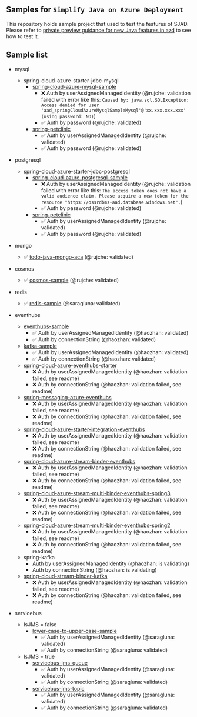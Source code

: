 ## Samples for `Simplify Java on Azure Deployment`

This repository holds sample project that used to test the features of SJAD. Please refer to 
[private preview guidance for new Java features in azd](https://microsoft.github.io/SJAD)
to see how to test it.


## Sample list

- mysql
  - spring-cloud-azure-starter-jdbc-mysql
    - [spring-cloud-azure-mysql-sample](mysql/spring-cloud-azure-starter-jdbc-mysql/spring-cloud-azure-mysql-sample)
      - ❌ Auth by userAssignedManagedIdentity (@rujche: validation failed with error like this: `Caused by: java.sql.SQLException: Access denied for user 'aad_springCloudAzureMysqlSampleMysql'@'xx.xxx.xxx.xxx' (using password: NO)`)
      - ✅ Auth by password (@rujche: validated)
    - [spring-petclinic](./mysql/spring-cloud-azure-starter-jdbc-mysql/spring-petclinic)
      - ✅ Auth by userAssignedManagedIdentity (@rujche: validated)
      - ✅ Auth by password (@rujche: validated)

- postgresql
  - spring-cloud-azure-starter-jdbc-postgresql
    - [spring-cloud-azure-postgresql-sample](./postgresql/spring-cloud-azure-starter-jdbc-postgresql/spring-cloud-azure-postgresql-sample) 
      - ❌ Auth by userAssignedManagedIdentity (@rujche: validation failed with error like this: `The access token does not have a valid audience claim. Please acquire a new token for the resource "https://ossrdbms-aad.database.windows.net".`)
      - ✅ Auth by password (@rujche: validated)
    - [spring-petclinic](./postgresql/spring-cloud-azure-starter-jdbc-postgresql/spring-petclinic)
      - ✅ Auth by userAssignedManagedIdentity (@rujche: validated)
      - ✅ Auth by password (@rujche: validated)

- mongo
  - ✅ [todo-java-mongo-aca](./mongo/todo-java-mongo-aca) (@rujche: validated)

- cosmos
  - ✅ [cosmos-sample](./cosmos/cosmos-sample) (@rujche: validated)

- redis
  - ✅ [redis-sample](./redis/redis-sample) (@saragluna: validated)

- eventhubs
  - [eventhubs-sample](./eventhubs/eventhubs-sample)
    - ✅ Auth by userAssignedManagedIdentity (@haozhan: validated)
    - ✅ Auth by connectionString (@haozhan: validated)
  - [kafka-sample](./eventhubs/kafka-sample)
    - ✅ Auth by userAssignedManagedIdentity (@haozhan: validated)
    - ✅ Auth by connectionString (@haozhan:  validated)
  - [spring-cloud-azure-eventhubs-starter](./eventhubs/spring-cloud-azure-starter-eventhubs/eventhubs-client)
    - ❌ Auth by userAssignedManagedIdentity (@haozhan: validation failed, see readme)
    - ❌ Auth by connectionString (@haozhan: validation failed, see readme)
  - [spring-messaging-azure-eventhubs](./eventhubs/spring-messaging-azure-eventhubs/eventhubs-spring-messaging)
    - ❌ Auth by userAssignedManagedIdentity (@haozhan: validation failed, see readme)
    - ❌ Auth by connectionString (@haozhan: validation failed, see readme)
  - [spring-cloud-azure-starter-integration-eventhubs](./eventhubs/spring-cloud-azure-starter-integration-eventhubs/eventhubs-integration)
    - ❌ Auth by userAssignedManagedIdentity (@haozhan: validation failed, see readme)
    - ❌ Auth by connectionString (@haozhan: validation failed, see readme)
  - [spring-cloud-azure-stream-binder-eventhubs](./eventhubs/spring-cloud-azure-stream-binder-eventhubs/eventhubs-binder)
    - ❌ Auth by userAssignedManagedIdentity (@haozhan: validation failed, see readme)
    - ❌ Auth by connectionString (@haozhan: validation failed, see readme)
  - [spring-cloud-azure-stream-multi-binder-eventhubs-spring3](./eventhubs/spring-cloud-azure-stream-binder-eventhubs/eventhubs-multibinders/spring3sample)
    - ❌ Auth by userAssignedManagedIdentity (@haozhan: validation failed, see readme)
    - ❌ Auth by connectionString (@haozhan: validation failed, see readme)
  - [spring-cloud-azure-stream-multi-binder-eventhubs-spring2](./eventhubs/spring-cloud-azure-stream-binder-eventhubs/eventhubs-multibinders/spring2sample)
    - ❌ Auth by userAssignedManagedIdentity (@haozhan: validation failed, see readme)
    - ❌ Auth by connectionString (@haozhan: validation failed, see readme)
  - spring-kafka
    - Auth by userAssignedManagedIdentity (@haozhan: is validating)
    - Auth by connectionString (@haozhan: is validating)
  - [spring-cloud-stream-binder-kafka](./eventhubs/spring-cloud-azure-starter/spring-cloud-azure-sample-eventhubs-kafka)
    - ❌ Auth by userAssignedManagedIdentity (@haozhan: validation failed, see readme)
    - ❌ Auth by connectionString (@haozhan: validation failed, see readme)

- servicebus
  - IsJMS = false
    - [lower-case-to-upper-case-sample](./servicebus/lower-case-to-upper-case-sample)
      - ✅ Auth by userAssignedManagedIdentity (@saragluna: validated)
      - ✅ Auth by connectionString (@saragluna: validated)
  - IsJMS = true
    - [servicebus-jms-queue](./servicebus/servicebus-jms-queue)
      - ✅ Auth by userAssignedManagedIdentity (@saragluna: validated)
      - ✅ Auth by connectionString (@saragluna: validated)
    - [servicebus-jms-topic](./servicebus/servicebus-jms-topic)
      - ✅ Auth by userAssignedManagedIdentity (@saragluna: validated)
      - ✅ Auth by connectionString (@saragluna: validated)
